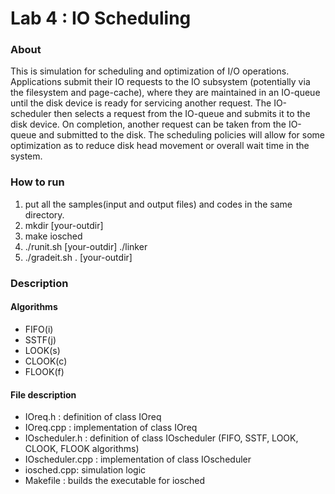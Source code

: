 # Lab 4 : IO Scheduling

### About
This is simulation for scheduling and optimization of I/O operations. 
Applications submit their IO requests to the IO subsystem (potentially via the filesystem and page-cache),
where they are maintained in an IO-queue until the disk device is ready for servicing another request.
The IO-scheduler then selects a request from the IO-queue and submits it to the disk device. 
On completion, another request can be taken from the IO-queue and submitted to the disk.
The scheduling policies will allow for some optimization as to reduce disk head movement or overall wait time in the system.


### How to run
1. put all the samples(input and output files) and codes in the same directory.
2. mkdir [your-outdir]
3. make iosched
4. ./runit.sh [your-outdir] ./linker
5. ./gradeit.sh . [your-outdir]

### Description
#### Algorithms
* FIFO(i)
* SSTF(j)
* LOOK(s)
* CLOOK(c)
* FLOOK(f)

#### File description
* IOreq.h : definition of class IOreq
* IOreq.cpp : implementation of class IOreq
* IOscheduler.h : definition of class IOscheduler (FIFO, SSTF, LOOK, CLOOK, FLOOK algorithms)
* IOscheduler.cpp : implementation of class IOscheduler
* iosched.cpp: simulation logic
* Makefile : builds the executable for iosched